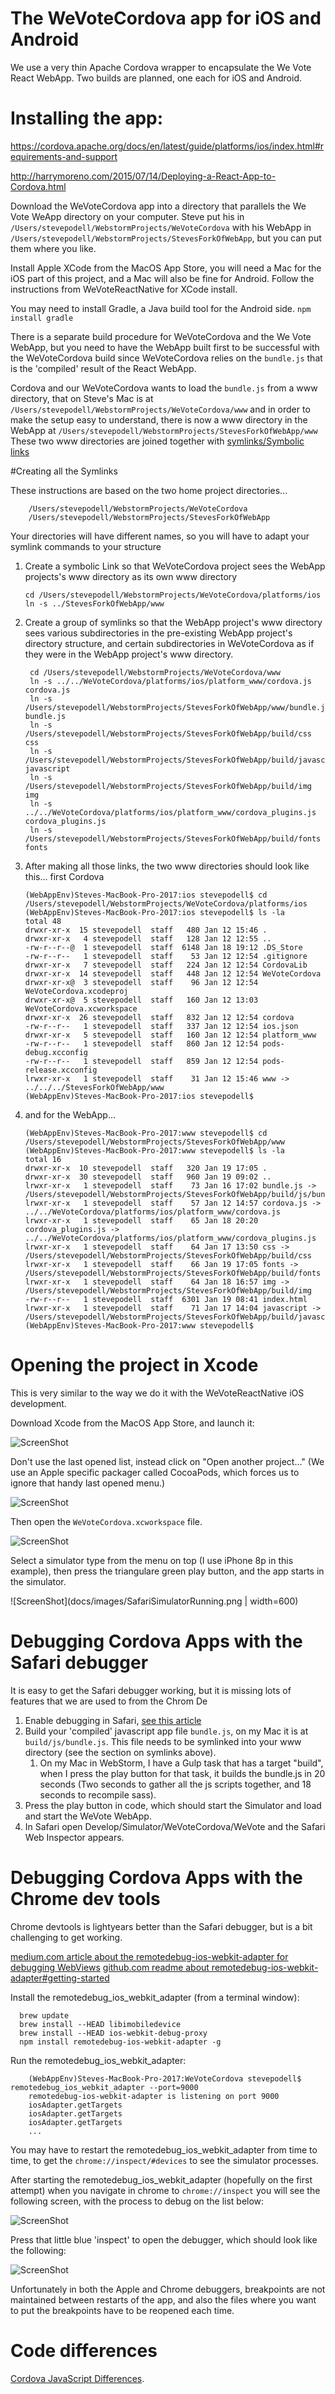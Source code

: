 # The WeVoteCordova app for iOS and Android

We use a very thin Apache Cordova wrapper to encapsulate the We Vote React WebApp.  Two builds are planned, one each for
iOS and Android.

# Installing the app:

https://cordova.apache.org/docs/en/latest/guide/platforms/ios/index.html#requirements-and-support

http://harrymoreno.com/2015/07/14/Deploying-a-React-App-to-Cordova.html

Download the WeVoteCordova app into a directory that parallels the We Vote WeApp directory on your computer.  Steve put his in
`/Users/stevepodell/WebstormProjects/WeVoteCordova` with his WebApp in `/Users/stevepodell/WebstormProjects/StevesForkOfWebApp`, but 
you can put them where you like.

Install Apple XCode from the MacOS App Store, you will need a Mac for the iOS part of this project, and a Mac will also be
fine for Android.  Follow the instructions from WeVoteReactNative for XCode install.

You may need to install Gradle, a Java build tool for the Android side.  `npm install gradle`

There is a separate build procedure for WeVoteCordova and the We Vote WebApp, but you need to have the WebApp built first
to be successful with the WeVoteCordova build since WeVoteCordova relies on the `bundle.js` that is the 'compiled' result
of the React WebApp.

Cordova and our WeVoteCordova wants to load the `bundle.js` from a www directory, that on Steve's Mac is at `/Users/stevepodell/WebstormProjects/WeVoteCordova/www`
and in order to make the setup easy to understand, there is now a www directory in the WebApp at `/Users/stevepodell/WebstormProjects/StevesForkOfWebApp/www`
These two www directories are joined together with [symlinks/Symbolic links](https://en.wikipedia.org/wiki/Symbolic_link)

#Creating all the Symlinks

These instructions are based on the two home project directories...  

```
    /Users/stevepodell/WebstormProjects/WeVoteCordova
    /Users/stevepodell/WebstormProjects/StevesForkOfWebApp
```

Your directories will have different names, so you will have to adapt your symlink commands to your structure

1. Create a symbolic Link so that WeVoteCordova project sees the WebApp projects's www directory as its own www directory

    ```
    cd /Users/stevepodell/WebstormProjects/WeVoteCordova/platforms/ios
    ln -s ../StevesForkOfWebApp/www
    ```

1. Create a group of symlinks so that the WebApp project's www directory sees various subdirectories in the pre-existing WebApp project's directory 
structure, and certain subdirectories in WeVoteCordova as if they were in the WebApp project's www directory.
   ```
    cd /Users/stevepodell/WebstormProjects/WeVoteCordova/www
    ln -s ../../WeVoteCordova/platforms/ios/platform_www/cordova.js cordova.js
    ln -s /Users/stevepodell/WebstormProjects/StevesForkOfWebApp/www/bundle.js bundle.js
    ln -s /Users/stevepodell/WebstormProjects/StevesForkOfWebApp/build/css css
    ln -s /Users/stevepodell/WebstormProjects/StevesForkOfWebApp/build/javascript javascript
    ln -s /Users/stevepodell/WebstormProjects/StevesForkOfWebApp/build/img img
    ln -s ../../WeVoteCordova/platforms/ios/platform_www/cordova_plugins.js cordova_plugins.js
    ln -s /Users/stevepodell/WebstormProjects/StevesForkOfWebApp/build/fonts fonts
    ```
    
1. After making all those links, the two www directories should look like this... first Cordova

    ```
    (WebAppEnv)Steves-MacBook-Pro-2017:ios stevepodell$ cd /Users/stevepodell/WebstormProjects/WeVoteCordova/platforms/ios
    (WebAppEnv)Steves-MacBook-Pro-2017:ios stevepodell$ ls -la
    total 48
    drwxr-xr-x  15 stevepodell  staff   480 Jan 12 15:46 .
    drwxr-xr-x   4 stevepodell  staff   128 Jan 12 12:55 ..
    -rw-r--r--@  1 stevepodell  staff  6148 Jan 18 19:12 .DS_Store
    -rw-r--r--   1 stevepodell  staff    53 Jan 12 12:54 .gitignore
    drwxr-xr-x   7 stevepodell  staff   224 Jan 12 12:54 CordovaLib
    drwxr-xr-x  14 stevepodell  staff   448 Jan 12 12:54 WeVoteCordova
    drwxr-xr-x@  3 stevepodell  staff    96 Jan 12 12:54 WeVoteCordova.xcodeproj
    drwxr-xr-x@  5 stevepodell  staff   160 Jan 12 13:03 WeVoteCordova.xcworkspace
    drwxr-xr-x  26 stevepodell  staff   832 Jan 12 12:54 cordova
    -rw-r--r--   1 stevepodell  staff   337 Jan 12 12:54 ios.json
    drwxr-xr-x   5 stevepodell  staff   160 Jan 12 12:54 platform_www
    -rw-r--r--   1 stevepodell  staff   860 Jan 12 12:54 pods-debug.xcconfig
    -rw-r--r--   1 stevepodell  staff   859 Jan 12 12:54 pods-release.xcconfig
    lrwxr-xr-x   1 stevepodell  staff    31 Jan 12 15:46 www -> ../../../StevesForkOfWebApp/www
    (WebAppEnv)Steves-MacBook-Pro-2017:ios stevepodell$
    ```

1. and for the WebApp...

    ```
    (WebAppEnv)Steves-MacBook-Pro-2017:www stevepodell$ cd /Users/stevepodell/WebstormProjects/StevesForkOfWebApp/www
    (WebAppEnv)Steves-MacBook-Pro-2017:www stevepodell$ ls -la
    total 16
    drwxr-xr-x  10 stevepodell  staff   320 Jan 19 17:05 .
    drwxr-xr-x  30 stevepodell  staff   960 Jan 19 09:02 ..
    lrwxr-xr-x   1 stevepodell  staff    73 Jan 16 17:02 bundle.js -> /Users/stevepodell/WebstormProjects/StevesForkOfWebApp/build/js/bundle.js
    lrwxr-xr-x   1 stevepodell  staff    57 Jan 12 14:57 cordova.js -> ../../WeVoteCordova/platforms/ios/platform_www/cordova.js
    lrwxr-xr-x   1 stevepodell  staff    65 Jan 18 20:20 cordova_plugins.js -> ../../WeVoteCordova/platforms/ios/platform_www/cordova_plugins.js
    lrwxr-xr-x   1 stevepodell  staff    64 Jan 17 13:50 css -> /Users/stevepodell/WebstormProjects/StevesForkOfWebApp/build/css
    lrwxr-xr-x   1 stevepodell  staff    66 Jan 19 17:05 fonts -> /Users/stevepodell/WebstormProjects/StevesForkOfWebApp/build/fonts
    lrwxr-xr-x   1 stevepodell  staff    64 Jan 18 16:57 img -> /Users/stevepodell/WebstormProjects/StevesForkOfWebApp/build/img
    -rw-r--r--   1 stevepodell  staff  6301 Jan 19 08:41 index.html
    lrwxr-xr-x   1 stevepodell  staff    71 Jan 17 14:04 javascript -> /Users/stevepodell/WebstormProjects/StevesForkOfWebApp/build/javascript
    (WebAppEnv)Steves-MacBook-Pro-2017:www stevepodell$ 
    ```


# Opening the project in Xcode

This is very similar to the way we do it with the WeVoteReactNative iOS development.  
  
Download Xcode from the MacOS App Store, and launch it:

![ScreenShot](docs/images/WelcomeToXcode.png)

Don't use the last opened list, instead click on "Open another project..." (We use an Apple specific packager
called CocoaPods, which forces us to ignore that handy last opened menu.)

![ScreenShot](docs/images/WeVoteCordova.xcworkspace.png)

Then open the `WeVoteCordova.xcworkspace` file.

![ScreenShot](docs/images/SafariDevelopMenu.png) 

Select a simulator type from the menu on top (I use iPhone 8p in this example), then press the triangulare green play button,
and the app starts in the simulator.

![ScreenShot](docs/images/SafariSimulatorRunning.png | width=600)

# Debugging Cordova Apps with the Safari debugger

It is easy to get the Safari debugger working, but it is missing lots of features that we are used to from the
Chrom De

1. Enable debugging in Safari, [see this article](http://geeklearning.io/apache-cordova-and-remote-debugging-on-ios/)
1. Build your 'compiled' javascript app file `bundle.js`, on my Mac it is at `build/js/bundle.js`.  This file needs to be symlinked
into your www directory (see the section on symlinks above).
    1. On my Mac in WebStorm, I have a Gulp task that has a target "build", when I press the play button for that task, it builds the
bundle.js in 20 seconds (Two seconds to gather all the js scripts together, and 18 seconds to recompile sass).
1. Press the play button in code, which should start the Simulator and load and start the WeVote WebApp.
1. In Safari open Develop/Simulator/WeVoteCordova/WeVote and the Safari Web Inspector appears.

# Debugging Cordova Apps with the Chrome dev tools

Chrome devtools is lightyears better than the Safari debugger, but is a bit challenging to get working. 

[medium.com article about the remotedebug-ios-webkit-adapter for debugging WebViews](https://medium.com/@auchenberg/hello-remotedebug-ios-webkit-adapter-debug-safari-and-ios-webviews-from-anywhere-2a8553df7465)
[github.com readme about remotedebug-ios-webkit-adapter#getting-started](https://github.com/RemoteDebug/remotedebug-ios-webkit-adapter#getting-started)

Install the remotedebug_ios_webkit_adapter (from a terminal window):

```
  brew update
  brew install --HEAD libimobiledevice
  brew install --HEAD ios-webkit-debug-proxy
  npm install remotedebug-ios-webkit-adapter -g
```

Run the remotedebug_ios_webkit_adapter:

```
    (WebAppEnv)Steves-MacBook-Pro-2017:WeVoteCordova stevepodell$ remotedebug_ios_webkit_adapter --port=9000
    remotedebug-ios-webkit-adapter is listening on port 9000
    iosAdapter.getTargets
    iosAdapter.getTargets
    iosAdapter.getTargets
    ...
```

You may have to restart the remotedebug_ios_webkit_adapter from time to time, to get the
`chrome://inspect/#devices` to see the simulator processes.

After starting the remotedebug_ios_webkit_adapter (hopefully on the first attempt) when you navigate
in chrome to `chrome://inspect` you will see the following screen, with the process to debug on the
list below:

![ScreenShot](docs/images/ChromeInspect.png)
  
Press that little blue 'inspect' to open the debugger, which should look like the following:

![ScreenShot](docs/images/ChromeInspectWDebuggerShowing.png)

Unfortunately in both the Apple and Chrome debuggers, breakpoints are not maintained between restarts
of the app, and also the files where you want to put the breakpoints have to be reopened each time.


# Code differences

[Cordova JavaScript Differences](docs/Cordova%20JavaScript%20Differences.md).